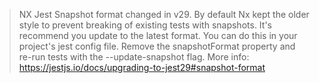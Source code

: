 >  NX  Jest Snapshot format changed in v29.
By default Nx kept the older style to prevent breaking of existing tests with snapshots.
It's recommend you update to the latest format.
You can do this in your project's jest config file.
Remove the snapshotFormat property and re-run tests with the --update-snapshot flag.
More info: https://jestjs.io/docs/upgrading-to-jest29#snapshot-format
